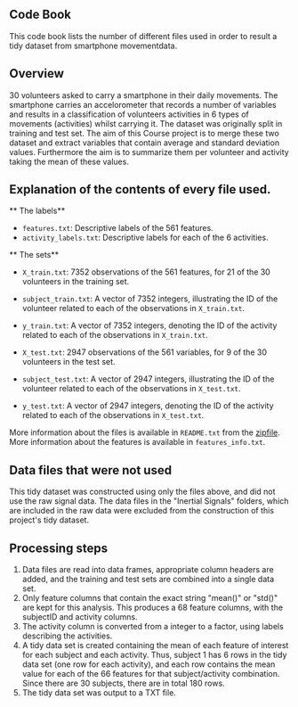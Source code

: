 ## Code Book

This code book lists the number of different files used in order to result a tidy dataset from smartphone movementdata.

## Overview

30 volunteers asked to carry a smartphone in their daily movements. The smartphone carries an accelorometer that records a number of variables and results in a classification of volunteers activities in 6 types of movements (activities) whilst carrying it. The dataset was originally split in training and test set. The aim of this Course project is to merge these two dataset and extract variables that contain average and standard deviation  values. Furthermore the aim is to summarize them per volunteer and activity taking the mean of these values.

## Explanation of the contents of every file used.

** The labels**
* `features.txt`: Descriptive labels of the 561 features.
* `activity_labels.txt`: Descriptive labels for each of the 6 activities.

** The sets**
* `X_train.txt`: 7352 observations of the 561 features, for 21 of the 30 volunteers in the training set.
* `subject_train.txt`: A vector of 7352 integers, illustrating the ID of the volunteer related to each of the observations in `X_train.txt`.
* `y_train.txt`: A vector of 7352 integers, denoting the ID of the activity related to each of the observations in `X_train.txt`.

* `X_test.txt`: 2947 observations of the 561 variables, for 9 of the 30 volunteers in the test set.
* `subject_test.txt`: A vector of 2947 integers, illustrating the ID of the volunteer related to each of the observations in `X_test.txt`.
* `y_test.txt`: A vector of 2947 integers, denoting the ID of the activity related to each of the observations in `X_test.txt`.

More information about the files is available in `README.txt` from the [zipfile](https://d396qusza40orc.cloudfront.net/getdata%2Fprojectfiles%2FUCI%20HAR%20Dataset.zip). More information about the features is available in `features_info.txt`.

## Data files that were not used

This tidy dataset was constructed using only the files above, and did not use the raw signal data. The data files in the "Inertial Signals" folders, which are included in the raw data were excluded from the construction of this project's tidy dataset.

## Processing steps

1. Data files are read into data frames, appropriate column headers are added, and the training and test sets are combined into a single data set.
2. Only feature columns that contain the exact string "mean()" or "std()" are kept for this analysis. This produces a 68 feature columns, with the subjectID and activity columns.
3. The activity column is converted from a integer to a factor, using labels describing the activities.
4. A tidy data set is created containing the mean of each feature of interest for each subject and each activity. Thus, subject 1 has 6 rows in the tidy data set (one row for each activity), and each row contains the mean value for each of the 66 features for that subject/activity combination. Since there are 30 subjects, there are in total 180 rows.
5. The tidy data set was output to a TXT file.